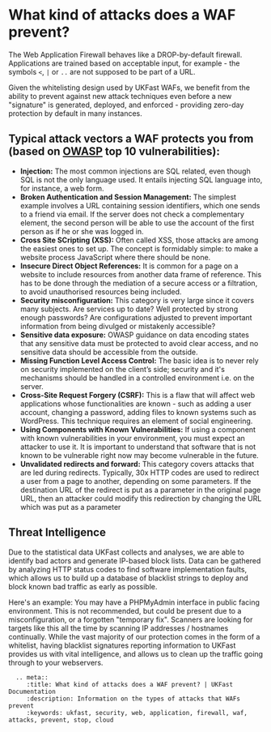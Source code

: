 # What kind of attacks does a WAF prevent?

The Web Application Firewall behaves like a DROP-by-default firewall.  Applications are trained based on acceptable input, for example - the symbols `<`, `|` or `..` are not supposed to be part of a URL.

Given the whitelisting design used by UKFast WAFs, we benefit from the ability to prevent against new attack techniques even before a new "signature" is generated, deployed, and enforced - providing zero-day protection by default in many instances.

## Typical attack vectors a WAF protects you from (based on [OWASP](https://www.owasp.org/index.php/Main_Page) top 10 vulnerabilities):

 - <b>Injection:</b> The most common injections are SQL related, even though SQL is not the only language used. It entails injecting SQL language into, for instance, a web form. 
 - <b>Broken Authentication and Session Management:</b> The simplest example involves a URL containing session identifiers, which one sends to a friend via email. If the server does not check a complementary element, the second person will be able to use the account of the first person as if he or she was logged in.
 - <b>Cross Site SCripting (XSS):</b> Often called XSS, those attacks are among the easiest ones to set up. The concept is formidably simple: to make a website process JavaScript where there should be none.
 - <b>Insecure Direct Object References:</b> It is common for a page on a website to include resources from another data frame of reference. This has to be done through the mediation of a secure access or a filtration, to avoid unauthorised resources being included.
 - <b>Security misconfiguration:</b> This category is very large since it covers many subjects. Are services up to date? Well protected by strong enough passwords? Are configurations adjusted to prevent important information from being divulged or mistakenly accessible?
 - <b>Sensitive data exposure:</b> OWASP guidance on data encoding states that any sensitive data must be protected to avoid clear access, and no sensitive data should be accessible from the outside.
 - <b>Missing Function Level Access Control:</b> The basic idea is to never rely on security implemented on the client’s side; security and it's mechanisms should be handled in a controlled environment i.e. on the server.
 - <b>Cross-Site Request Forgery (CSRF):</b> This is a flaw that will affect web applications whose functionalities are known -  such as adding a user account, changing a password, adding files to known systems such as WordPress. This technique requires an element of social engineering.
 - <b>Using Components with Known Vulnerabilities:</b> If using a component with known vulnerabilities in your environment, you must expect an attacker to use it. It is important to understand that software that is not known to be vulnerable right now may become vulnerable in the future.
 - <b>Unvalidated redirects and forward:</b> This category covers attacks that are led during redirects. Typically, 30x HTTP codes are used to redirect a user from a page to another, depending on some parameters. If the destination URL of the redirect is put as a parameter in the original page URL, then an attacker could modify this redirection by changing the URL which was put as a parameter
 
## Threat Intelligence

Due to the statistical data UKFast collects and analyses, we are able to identify bad actors and generate IP-based block lists. Data can be gathered by analyzing HTTP status codes to find software implementation faults, which allows us to build up a database of blacklist strings to deploy and block known bad traffic as early as possible.

Here's an example: You may have a PHPMyAdmin interface in public facing environment. This is not recommended, but could be present due to a misconfiguration, or a forgotten "temporary fix". Scanners are looking for targets like this all the time by scanning IP addresses / hostnames continually. While the vast majority of our protection comes in the form of a whitelist, having blacklist signatures reporting information to UKFast provides us with vital intelligence, and allows us to clean up the traffic going through to your webservers.

```eval_rst
  .. meta::
     :title: What kind of attacks does a WAF prevent? | UKFast Documentation
     :description: Information on the types of attacks that WAFs prevent
     :keywords: ukfast, security, web, application, firewall, waf, attacks, prevent, stop, cloud

